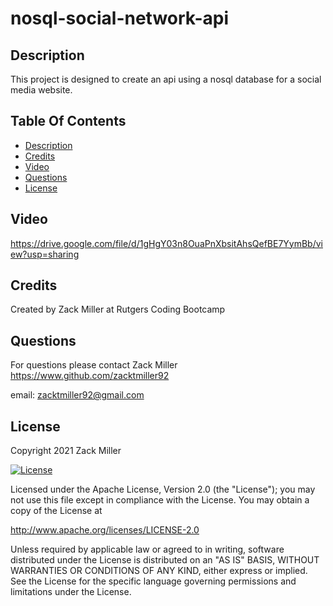 # nosql-social-network-api

## Description
This project is designed to create an api using a nosql database for a social media website. 

## Table Of Contents
* [Description](#Description)
* [Credits](#Credits)
* [Video](#Video)
* [Questions](#Questions)
* [License](#License)


## Video
https://drive.google.com/file/d/1gHgY03n8OuaPnXbsitAhsQefBE7YymBb/view?usp=sharing

## Credits
Created by Zack Miller at Rutgers Coding Bootcamp


## Questions
For questions please contact Zack Miller
https://www.github.com/zacktmiller92

email: zacktmiller92@gmail.com


## License

Copyright 2021 Zack Miller

[![License](https://img.shields.io/badge/License-Apache%202.0-blue.svg)](http://www.apache.org/licenses/LICENSE-2.0)

Licensed under the Apache License, Version 2.0 (the "License");
you may not use this file except in compliance with the License.
You may obtain a copy of the License at

http://www.apache.org/licenses/LICENSE-2.0

Unless required by applicable law or agreed to in writing, software
distributed under the License is distributed on an "AS IS" BASIS,
WITHOUT WARRANTIES OR CONDITIONS OF ANY KIND, either express or implied.
See the License for the specific language governing permissions and
limitations under the License.
